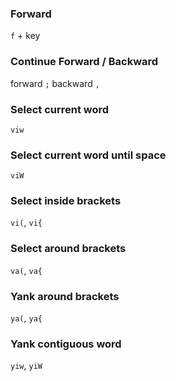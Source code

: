 
### Forward
`f` + key

### Continue Forward / Backward
forward `;`
backward `,`

### Select current word
`viw`

### Select current word until space
`viW`

### Select inside brackets
`vi(`, `vi{`

### Select around brackets
`va(`, `va{`

### Yank around brackets
`ya(`, `ya{`

### Yank contiguous word
`yiw`, `yiW`

